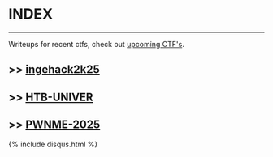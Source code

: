 # INDEX
---

Writeups for recent ctfs,  check out [upcoming CTF's](https://ctftime.org/event/list/upcoming).




## >> [ingehack2k25](./ingehack2k25/README)
## >> [HTB-UNIVER](./HTB-CTF/README)
## >> [PWNME-2025](./pwnme2025)





{% include disqus.html %}


